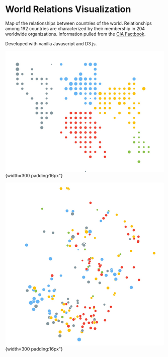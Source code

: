 # World Relations Visualization

Map of the relationships between countries of the world. Relationships among 192 countries are characterized by their membership in 204 worldwide organizations. Information pulled from the [CIA Factbook](https://www.cia.gov/library/publications/the-world-factbook/).

Developed with vanilla Javascript and D3.js.

![Country map sample image](https://github.com/LikeCarter/world-relations-viz/raw/master/demo/countries.jpg "Country map"){width=300 padding:16px"}


![Clustered country map sample image](https://github.com/LikeCarter/world-relations-viz/raw/master/demo/tsne.jpg "Clustered country map"){width=300 padding:16px"}


